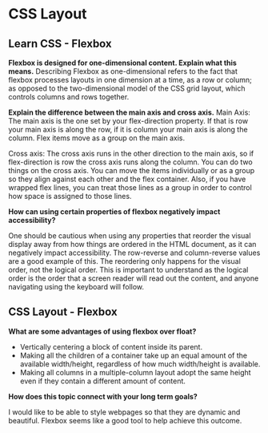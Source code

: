 # CSS Layout

## Learn CSS - Flexbox

**Flexbox is designed for one-dimensional content. Explain what this means.**
Describing Flexbox as one-dimensional refers to the fact that flexbox processes layouts in one dimension at a time, as a row or column; as opposed to the two-dimensional model of the CSS grid layout, which controls columns and rows together.

**Explain the difference between the main axis and cross axis.**
Main Axis: The main axis is the one set by your flex-direction property. If that is row your main axis is along the row, if it is column your main axis is along the column. Flex items move as a group on the main axis. 

Cross axis: The cross axis runs in the other direction to the main axis, so if flex-direction is row the cross axis runs along the column. You can do two things on the cross axis. You can move the items individually or as a group so they align against each other and the flex container. Also, if you have wrapped flex lines, you can treat those lines as a group in order to control how space is assigned to those lines.


**How can using certain properties of flexbox negatively impact accessibility?**

One should be cautious when using any properties that reorder the visual display away from how things are ordered in the HTML document, as it can negatively impact accessibility. The row-reverse and column-reverse values are a good example of this. The reordering only happens for the visual order, not the logical order. This is important to understand as the logical order is the order that a screen reader will read out the content, and anyone navigating using the keyboard will follow.

## CSS Layout - Flexbox

**What are some advantages of using flexbox over float?**

- Vertically centering a block of content inside its parent.
- Making all the children of a container take up an equal amount of the available width/height, regardless of how much width/height is available.
- Making all columns in a multiple-column layout adopt the same height even if they contain a different amount of content.

**How does this topic connect with your long term goals?**

I would like to be able to style webpages so that they are dynamic and beautiful. Flexbox seems like a good tool to help achieve this outcome.
